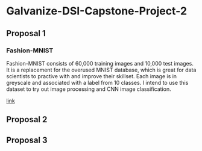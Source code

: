 # Galvanize-DSI-Capstone-Project-2

## Proposal 1
### Fashion-MNIST

Fashion-MNIST consists of 60,000 training images and 10,000 test images. It is a replacement for the overused MNIST database, which is great for data scientists to practive with and improve their skillset. Each image is in greyscale and associated with a label from 10 classes. I intend to use this dataset to try out image processing and CNN image classification. 

[link](https://github.com/zalandoresearch/fashion-mnist)


## Proposal 2



## Proposal 3
